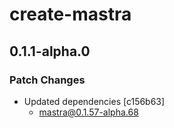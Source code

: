 # create-mastra

## 0.1.1-alpha.0

### Patch Changes

- Updated dependencies [c156b63]
  - mastra@0.1.57-alpha.68
